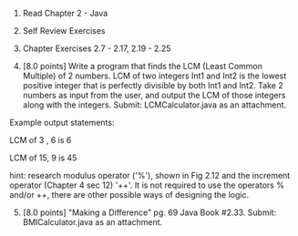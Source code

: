 1. Read Chapter 2 - Java

2. Self Review Exercises

3. Chapter Exercises 2.7 - 2.17, 2.19 - 2.25

4. [8.0 points]  Write a program that finds the LCM (Least Common Multiple) of 2 numbers. LCM of two integers Int1 and Int2 is the lowest positive integer that is perfectly divisible by both Int1 and Int2. Take 2 numbers as input from the user, and output the LCM of those integers along with the integers. Submit: LCMCalculator.java as an attachment.

Example output statements: 

LCM of  3 , 6 is 6

LCM of 15, 9 is 45

hint: research modulus operator ('%'), shown in Fig 2.12  and the increment operator (Chapter 4 sec 12) '++'. It is not required to use the operators % and/or ++, there are other possible ways of designing the logic.

5. [8.0 points] "Making a Difference" pg. 69 Java Book #2.33. Submit: BMICalculator.java as an attachment.

